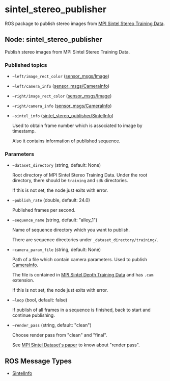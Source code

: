# sintel_stereo_publisher

ROS package to publish stereo images from [MPI Sintel Stereo Training Data](http://sintel.is.tue.mpg.de/stereo).

## Node: sintel_stereo_publisher

Publish stereo images from MPI Sintel Stereo Training Data.

### Published topics

* `~left/image_rect_color` ([sensor_msgs/Image](http://docs.ros.org/api/sensor_msgs/html/msg/Image.html))
* `~left/camera_info` ([sensor_msgs/CameraInfo](http://docs.ros.org/api/sensor_msgs/html/msg/CameraInfo.html))
* `~right/image_rect_color` ([sensor_msgs/Image](http://docs.ros.org/api/sensor_msgs/html/msg/Image.html))
* `~right/camera_info` ([sensor_msgs/CameraInfo](http://docs.ros.org/api/sensor_msgs/html/msg/CameraInfo.html))
* `~sintel_info` ([sintel_stereo_publisher/SintelInfo](msg/SintelInfo.msg))

  Used to obtain frame number which is associated to image by timestamp.

  Also it contains information of published sequence.

### Parameters

* `~dataset_directory` (string, default: None)

  Root directory of MPI Sintel Stereo Training Data. 
  Under the root directory, there should be `training` and `sdk` directories.

  If this is not set, the node just exits with error.

* `~publish_rate` (double, default: 24.0)

  Published frames per second.

* `~sequence_name` (string, default: "alley_1")

  Name of sequence directory which you want to publish.

  There are sequence directories under `_dataset_directory/training/`.

* `~camera_param_file` (string, default: None)

  Path of a file which contain camera parameters.
  Used to publish [CameraInfo](http://docs.ros.org/api/sensor_msgs/html/msg/CameraInfo.html).

  The file is contained in [MPI Sintel Depth Training Data](http://sintel.is.tue.mpg.de/depth) and has `.cam` extension.

  If this is not set, the node just exits with error.

* `~loop` (bool, default: false)

  If publish of all frames in a sequence is finished, back to start and continue publishing.

* `~render_pass` (string, default: "clean")

  Choose render pass from "clean" and "final".

  See [MPI Sintel Dataset's paper](http://sintel.is.tue.mpg.de/) to know about "render pass".

## ROS Message Types

* [SintelInfo](msg/SintelInfo.msg)
